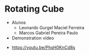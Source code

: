 # Rotating Cube
- Alunos
  - Leonardo Gurgel Maciel Ferreira
  - Marcos Gabriel Pereira Paulo
- Demonstration vídeo
+ https://youtu.be/PhsH0KnCd8s
